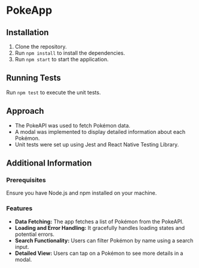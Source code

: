 # PokeApp

## Installation

1. Clone the repository.
2. Run `npm install` to install the dependencies.
3. Run `npm start` to start the application.

## Running Tests

Run `npm test` to execute the unit tests.

## Approach

- The PokeAPI was used to fetch Pokémon data.
- A modal was implemented to display detailed information about each Pokémon.
- Unit tests were set up using Jest and React Native Testing Library.

## Additional Information

### Prerequisites

Ensure you have Node.js and npm installed on your machine.

### Features

- **Data Fetching:** The app fetches a list of Pokémon from the PokeAPI.
- **Loading and Error Handling:** It gracefully handles loading states and potential errors.
- **Search Functionality:** Users can filter Pokémon by name using a search input.
- **Detailed View:** Users can tap on a Pokémon to see more details in a modal.
